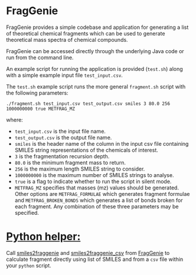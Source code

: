 # FragGenie

FragGenie provides a simple codebase and application for generating a list of
theoretical chemical fragments which can be used to generate theoretical mass
spectra of chemical compounds.

FragGenie can be accessed directly through the underlying Java code or run
from the command line.

An example script for running the application is provided (`test.sh`) along with
a simple example input file `test_input.csv`.

The `test.sh` example script runs the more general `fragment.sh` script with the
following parameters:

`./fragment.sh test_input.csv test_output.csv smiles 3 80.0 256 1000000000 true METFRAG_MZ`

where:
* `test_input.csv` is the input file name.
* `test_output.csv` is the output file name.
* `smiles` is the header name of the column in the input csv file containing
SMILES string representations of the chemicals of interest.
* `3` is the fragmentation recursion depth.
* `80.0` is the minimum fragment mass to return.
* `256` is the maximum length SMILES string to consider.
* `1000000000` is the maximum number of SMILES strings to analyse.
* `true` is a flag to indicate whether to run the script in silent mode.
* `METFRAG_MZ` specifies that masses (mz) values should be generated. Other
options are `METFRAG_FORMULAE` which generates fragment formulae and
`METFRAG_BROKEN_BONDS` which generates a list of bonds broken for each fragment.
Any combination of these three parameters may be specified.

# [Python helper:](https://github.com/soumitrasamanta/FragGenie/blob/master/fragment.py)

Call [smiles2fraggenie](https://github.com/soumitrasamanta/FragGenie/blob/master/fragment.py#L91) and [smiles2fraggenie_csv](https://github.com/soumitrasamanta/FragGenie/blob/master/fragment.py#L44) from [FragGenie](https://github.com/soumitrasamanta/FragGenie/blob/master/fragment.py) to calculate fragment directly using list of SMILES and from a `csv` file within your `python` script.


